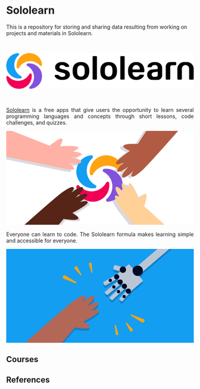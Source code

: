 # Sololearn
This is a repository for storing and sharing data resulting from working on projects and materials in Sololearn.

<br>
<p align="center">
  <a href="https://www.sololearn.com/"><img src="README/Sololearn-logo.png"></a>
</p>
<br>
<p align="justify">
  <a href="https://www.sololearn.com/">Sololearn</a> is a free apps that give users the opportunity to learn several programming languages and concepts through short lessons, code challenges, and quizzes.
</p>
<p align="center">
  <img src="README/Frame.jpg" alt="Everyone can learn to code" width="600px" height="auto">
</p>
<p align="justify"> Everyone can learn to code. The Sololearn formula makes learning simple and accessible for everyone.
</p>
<p align="center">
  <img src="README/Frame-Humans-vs-Machines.jpg" alt="Humans and machines" width="600px" height="auto">
</p>

## Courses

## References

